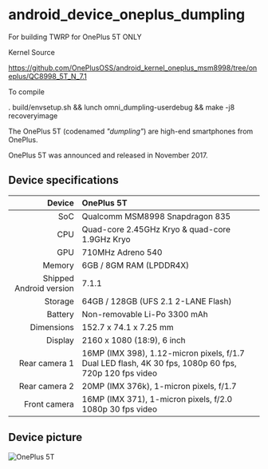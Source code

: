 # android_device_oneplus_dumpling
For building TWRP for OnePlus 5T ONLY

Kernel Source

https://github.com/OnePlusOSS/android_kernel_oneplus_msm8998/tree/oneplus/QC8998_5T_N_7.1

To compile

. build/envsetup.sh && lunch omni_dumpling-userdebug && make -j8 recoveryimage

The OnePlus 5T (codenamed _"dumpling"_) are high-end smartphones from OnePlus.

OnePlus 5T was announced and released in November 2017.

## Device specifications

| Device       | OnePlus 5T                                      |
| -----------: | :---------------------------------------------- |
| SoC          | Qualcomm MSM8998 Snapdragon 835                 |
| CPU          | Quad-core 2.45GHz Kryo & quad-core 1.9GHz Kryo  |
| GPU          | 710MHz Adreno 540                               |
| Memory       | 6GB / 8GM RAM (LPDDR4X)                         |
| Shipped Android version | 7.1.1                                |
| Storage      | 64GB / 128GB (UFS 2.1 2-LANE Flash)             |
| Battery      | Non-removable Li-Po 3300 mAh                    |
| Dimensions   | 152.7 x 74.1 x 7.25 mm                          |
| Display      | 2160 x 1080 (18:9), 6 inch                      |
| Rear camera 1 | 16MP (IMX 398), 1.12-micron pixels, f/1.7 Dual LED flash, 4K 30 fps, 1080p 60 fps, 720p 120 fps video |
| Rear camera 2 | 20MP (IMX 376k), 1-micron pixels, f/1.7        |
| Front camera | 16MP (IMX 371), 1-micron pixels, f/2.0 1080p 30 fps video |

## Device picture

![OnePlus 5T](https://image01.oneplus.net/shop/201711/16/1850/c2baf281695709898707dd551a05274c_260_0.png "OnePlus 5T in black")
